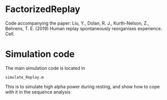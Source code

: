 # FactorizedReplay
Code accompanying the paper: Liu, Y., Dolan, R. J., Kurth-Nelson, Z., Behrens, T. E. (2019) Human replay spontaneously reorganises experience. Cell.

# Simulation code
The main simulation code is located in

``` simulate_Replay.m ```

This is to simulate high alpha power during resting, and show how to cope with it in the sequence analysis

